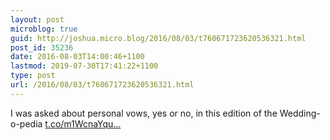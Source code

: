 ```yaml
---
layout: post
microblog: true
guid: http://joshua.micro.blog/2016/08/03/t760671723620536321.html
post_id: 35236
date: 2016-08-03T14:00:46+1100
lastmod: 2019-07-30T17:41:22+1100
type: post
url: /2016/08/03/t760671723620536321.html
---
```

I was asked about personal vows, yes or no, in this edition of the Wedding-o-pedia [t.co/m1WcnaYqu...](https://t.co/m1WcnaYqut)
